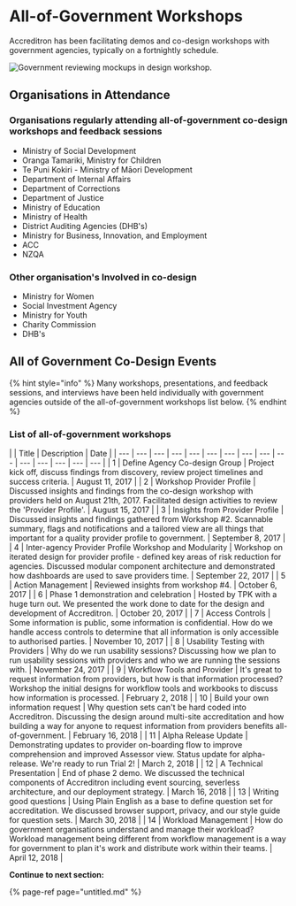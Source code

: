 # All-of-Government Workshops

Accreditron has been facilitating demos and co-design workshops with government agencies, typically on a fortnightly schedule. 

![Government reviewing mockups in design workshop.](https://lh4.googleusercontent.com/v5RmtLqBA8DOqFcfOd1AeFZdw0iJJIs6fINZW4gvur5764gDapt8dHBjNv9HQJic-V1p1-cdaZjzAbKHVrIiYWN008Zf_CWhSkZ-oOT5vUpmlk8T_uceRIxSPeiss1WSo_J7zy7T5dM)

## Organisations in Attendance

### Organisations regularly attending all-of-government co-design workshops and feedback sessions

* Ministry of Social Development
* Oranga Tamariki, Ministry for Children
* Te Puni Kokiri - Ministry of Māori Development
* Department of Internal Affairs
* Department of Corrections
* Department of Justice
* Ministry of Education
* Ministry of Health
* District Auditing Agencies \(DHB's\)
* Ministry for Business, Innovation, and Employment
* ACC
* NZQA

  


### Other organisation's Involved in co-design

* Ministry for Women
* Social Investment Agency
* Ministry for Youth
* Charity Commission
* DHB's

## All of Government Co-Design Events

{% hint style="info" %}
Many workshops, presentations, and feedback sessions, and interviews have been held individually with government agencies outside of the all-of-government workshops list below.
{% endhint %}

### List of all-of-government workshops

|  | Title | Description | Date |
| --- | --- | --- | --- | --- | --- | --- | --- | --- | --- | --- | --- | --- | --- | --- |
| 1 | Define Agency Co-design Group | Project kick off, discuss findings from discovery, review project timelines and success criteria. | August 11, 2017 |
| 2 | Workshop Provider Profile | Discussed insights and findings from the co-design workshop with providers held on August 21th, 2017. Facilitated design activities to review the 'Provider Profile'.  | August 15, 2017 |
| 3 | Insights from Provider Profile | Discussed insights and findings gathered from Workshop \#2.  Scannable summary, flags and notifications and a tailored view are all things that important for a quality provider profile to government. | September 8, 2017 |
| 4 | Inter-agency Provider Profile Workshop and Modularity | Workshop on iterated design for provider profile - defined key areas of risk reduction for agencies. Discussed modular component architecture and demonstrated how dashboards are used to save providers time. | September 22, 2017 |
| 5 | Action Management | Reviewed insights from workshop \#4.  | October 6, 2017 |
| 6 | Phase 1  demonstration and celebration | Hosted by TPK with a huge turn out. We presented the work done to date for the design and development of Accreditron.  | October 20, 2017 |
| 7 | Access Controls | Some information is public, some information is confidential. How do we handle access controls to determine that all information is only accessible to authorised parties. | November 10, 2017 |
| 8 | Usability Testing with Providers | Why do we run usability sessions? Discussing how we plan to run usability sessions with providers and who we are running the sessions with.  | November 24, 2017 |
| 9 | Workflow Tools and Provider  | It's great to request information from providers, but how is that information processed? Workshop the initial designs for workflow tools and workbooks to discuss how information is processed. | February 2, 2018 |
| 10 | Build your own information request | Why question sets can't be hard coded into Accreditron. Discussing the design around multi-site accreditation and how building a way for anyone to request information from providers benefits all-of-government. | February 16, 2018 |
| 11 | Alpha Release Update | Demonstrating updates to provider on-boarding flow to improve comprehension and improved Assessor view. Status update for alpha-release. We're ready to run Trial 2! | March 2, 2018 |
| 12 | A Technical Presentation | End of phase 2 demo. We discussed the technical components of Accreditron including event sourcing, severless architecture, and our deployment strategy. | March 16, 2018 |
| 13 | Writing good questions | Using Plain English as a base to define question set for accreditation. We discussed browser support, privacy, and our style guide for question sets. | March 30, 2018 |
| 14 | Workload Management | How do government organisations understand and manage their workload? Workload management being different from workflow management is a way for government to plan it's work and distribute work within their teams. | April 12, 2018 |





**Continue to next section:**

{% page-ref page="untitled.md" %}



